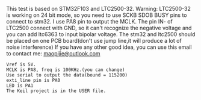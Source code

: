 This test is based on STM32F103 and LTC2500-32.
Warning:
	LTC2500-32 is working on 24 bit mode, so you need to use SCKB SDOB BUSY pins to connect to stm32. I use PA8 pin to output the MCLK. The pin IN- of LTC2500 connect with GND, so it can't recognize the negative voltage and you can add ltc6363 to input bipolar voltage. The stm32 and ltc2500 should be placed on one PCB board(don't use jump line,it will produce a lot of noise interference)
	If you have any other good idea, you can use this email to contact me:	maopijie@outlook.com
	
	Vref is 5V.
	MCLK is PA8, freq is 100KHz.(you can change)
	Use serial to output the data(bound = 115200)
	exti_line pin is PA0
	LED is PA1
	The Keil project is in the USER file.
